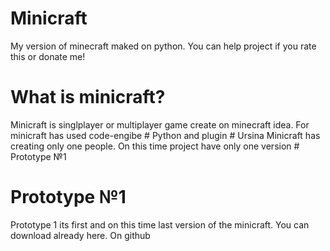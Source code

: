 # Minicraft
My version of minecraft maked on python. You can help project if you rate this or donate me!

# What is minicraft?
Minicraft is singlplayer or multiplayer game create on minecraft idea.
For minicraft has used code-engibe # Python and plugin # Ursina
Minicraft has creating only one people.
On this time project have only one version # Prototype №1

# Prototype №1
Prototype 1 its first and on this time last version of the minicraft.
You can download already here. On github
